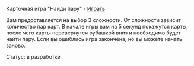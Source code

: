Карточная игра "Найди пару" - [Играть](https://Atikingi.github.io/Card-game/src)

Вам предоставляется на выбор 3 сложности.
От сложности зависит количество пар карт.
В начале игры вам на 5 секунд покажутся карты, после чего карты перевернутся
рубашкой вниз и необходимо будет найти пару.
Если вы ошиблись игра закончена, но вы можете начать заново.

Статус: в разработке

